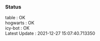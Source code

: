 ### Status


table : OK  
hogwarts : OK  
icy-bot : OK  
Latest Update : 2021-12-27 15:07:40.713350
